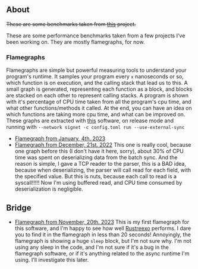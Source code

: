 ## About
~~These are some benchmarks taken from [this](https://github.com/Davidson-Souza/utreexo-electrum-server) project.~~

These are some performance benchmarks taken from a few projects I've been working on. They are mostly flamegraphs, for now.

### Flamegraphs
Flamegraphs are simple but powerful measuring tools to understand your program's runtime.
It samples your program every `x` nanoseconds or so, which function is on execution, and the calling stack that lead us to this. A small graph is generated, representing each function as a block, and blocks are stacked on each other to represent calling stacks. A program is shown with it's percentage of CPU time taken from all the program's cpu time, and what other functions/methods it called. At the end, you can have an idea on which functions are taking more cpu time, and what can be improved on.
These graphs are extracted with [this](https://github.com/flamegraph-rs/flamegraph) software, on release mode and running with `--network signet -c config.toml run --use-external-sync`

 - [Flamegraph from January, 4th. 2023](/utreexo-wallet-benchs/utreexo-wallet-flamegraph01042023.svg)
 - [Flamegraph from December, 21st. 2022](/utreexo-wallet-benchs/utreexo-wallet-flamegraph12212022.svg) This one is really cool, because one graph before this (I don't have it here, sorry), about 30% of CPU time was spent on deserializing data from the batch sync. And the reason is simple, I gave a TCP reader to the parser, this is a BAD idea, because when deserializing, the parser will call read for each field, with the specified value. But this is nuts, because each call to read is a syscall!!!!! Now I'm using buffered read, and CPU time consumed by deserialization is negligible.

## Bridge

 - [Flamegraph from November, 20th. 2023](/bridge-flamegraph-20082023.svg) This is my first flamegraph for this software, and I'm happy to see how well [Rustreexo](https://github.com/mit-dci/rustreexo) performs. I dare you to find it in the flamegraph in less than 20 seconds! Annoyingly, the flamegraph is showing a huge `sleep` block, but I'm not sure why. I'm not using any sleep in the code, and I'm not sure if it's a bug in the flamegraph software, or if it's anything related to the async runtime I'm using. I'll investigate this later.